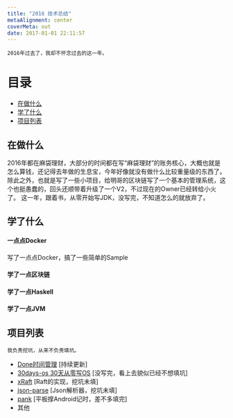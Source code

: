 ```yaml
---
title: "2016 技术总结"
metaAlignment: center
coverMeta: out
date: 2017-01-01 22:11:57
---
```



```
2016年过去了，我却不怀念过去的这一年。
```

<!--more-->


# 目录

- [在做什么](#在做什么)
- [学了什么](#学了什么)
- [项目列表](#项目列表)


## 在做什么

2016年都在麻袋理财，大部分的时间都在写“麻袋理财”的账务核心，大概也就是怎么算钱，还记得去年做的生息宝，今年好像就没有做什么比较重量级的东西了。
除此之外，也就是写了一些小项目，给明哥的区块链写了一个基本的管理系统，这个也挺愚蠢的，回头还顺带着升级了一个V2，不过现在的Owner已经转给小火了。
这一年，跟着书，从零开始写JDK，没写完，不知道怎么的就放弃了。


## 学了什么

#### 一点点Docker
写了一点点Docker，搞了一些简单的Sample

#### 学了一点区块链

#### 学了一点Haskell

#### 学了一点JVM



## 项目列表

```
我负责挖坑，从来不负责填坑。
```

- [Done时间管理](https://github.com/UUID-XSH/done-core) [持续更新]
- [30days-os 30天从零写OS]() [没写完，看上去貌似已经不想填坑]
- [xRaft]() [Raft的实现，挖坑未填]
- [json-parse]() [Json解析器，挖坑未填]
- [pank]() [平板撑Android记时，差不多填完]
- 其他
